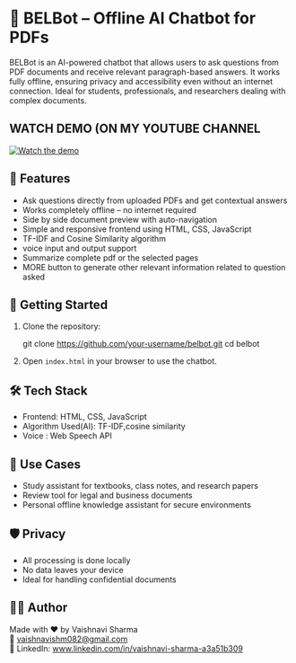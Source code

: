 # 🤖 BELBot – Offline AI Chatbot for PDFs

BELBot is an AI-powered chatbot that allows users to ask questions from PDF documents and receive relevant paragraph-based answers. It works fully offline, ensuring privacy and accessibility even without an internet connection. Ideal for students, professionals, and researchers dealing with complex documents.
## WATCH DEMO (ON MY YOUTUBE CHANNEL
[![Watch the demo]([https://img.youtube.com/vi/cHvCYgIVpN4/0.jpg)](https://youtu.be/cHvCYgIVpN4](https://youtu.be/o5S9qaXSJWQ))
## 🌟 Features

- Ask questions directly from uploaded PDFs and get contextual answers
- Works completely offline – no internet required
- Side by side document preview with auto-navigation
- Simple and responsive frontend using HTML, CSS, JavaScript
- TF-IDF and Cosine Similarity algorithm
- voice input and output support
- Summarize complete pdf or the selected pages
- MORE button to generate other relevant information related to question asked 

## 🚀 Getting Started

1. Clone the repository:

   git clone https://github.com/your-username/belbot.git
   cd belbot

2. Open `index.html` in your browser to use the chatbot.

## 🛠 Tech Stack

- Frontend: HTML, CSS, JavaScript
- Algorithm Used(AI): TF-IDF,cosine similarity 
- Voice : Web Speech API

## 🧠 Use Cases

- Study assistant for textbooks, class notes, and research papers
- Review tool for legal and business documents
- Personal offline knowledge assistant for secure environments

## 🛡️ Privacy

- All processing is done locally
- No data leaves your device
- Ideal for handling confidential documents

## 👩‍💻 Author

Made with ❤️ by Vaishnavi Sharma  
📧 vaishnavishm082@gmail.com  
🔗 LinkedIn: www.linkedin.com/in/vaishnavi-sharma-a3a51b309  
